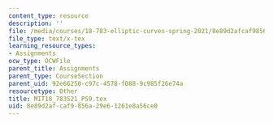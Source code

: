 ```yaml
---
content_type: resource
description: ''
file: /media/courses/18-783-elliptic-curves-spring-2021/8e89d2afcaf9856a29e61261e8a56ce0_MIT18_783S21_PS9.tex
file_type: text/x-tex
learning_resource_types:
- Assignments
ocw_type: OCWFile
parent_title: Assignments
parent_type: CourseSection
parent_uid: 92e66250-c97c-4578-f088-9c985f26e74a
resourcetype: Other
title: MIT18_783S21_PS9.tex
uid: 8e89d2af-caf9-856a-29e6-1261e8a56ce0
---
```

